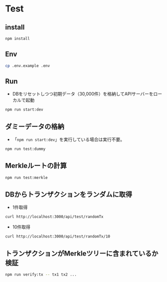 # Test

## install

```bash
npm install
```

## Env

```bash
cp .env.example .env
```

## Run

- DBをリセットしつつ初期データ（30,000件）を格納してAPIサーバーをローカルで起動

```bash
npm run start:dev
```

## ダミーデータの格納

- 「`npm run start:dev`」を実行している場合は実行不要。

```bash
npm run test:dummy
```

## Merkleルートの計算

```bash
npm run test:merkle
```

## DBからトランザクションをランダムに取得

- 1件取得

```bash
curl http://localhost:3000/api/test/randomTx
```

- 10件取得

```bash
curl http://localhost:3000/api/test/randomTx/10
```

## トランザクションがMerkleツリーに含まれているか検証

```bash
npm run verify:tx -- tx1 tx2 ...
```